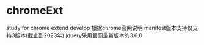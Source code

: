 # chromeExt
study for chrome extend develop
根据chrome官网说明
manifest版本支持仅支持3版本(截止到2023年)
jquery采用官网最新版本的3.6.0
